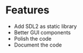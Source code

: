 # Features

* Add SDL2 as static library
* Better GUI components
* Polish the code
* Document the code